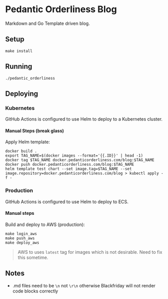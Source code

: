 # Pedantic Orderliness Blog

Markdown and Go Template driven blog.

## Setup

```
make install
```

## Running

```
./pedantic_orderliness
```

## Deploying

### Kubernetes

GitHub Actions is configured to use Helm to deploy to a Kubernetes cluster.

#### Manual Steps (break glass)

Apply Helm template:
```
docker build .
export TAG_NAME=$(docker images --format='{{.ID}}' | head -1)
docker tag $TAG_NAME docker.pedanticorderliness.com/blog:$TAG_NAME
docker push docker.pedanticorderliness.com/blog:$TAG_NAME
helm template test chart --set image.tag=$TAG_NAME --set image.repository=docker.pedanticorderliness.com/blog > kubectl apply -f -
```

### Production

GitHub Actions is configured to use Helm to deploy to ECS.

#### Manual steps

Build and deploy to AWS (production):
```
make login_aws
make push_aws
make deploy_aws
```

> AWS to uses `latest` tag for images which is not desirable. Need to fix this sometime.

## Notes

* .md files need to be `\n` not `\r\n` otherwise Blackfriday will not render code blocks correctly
